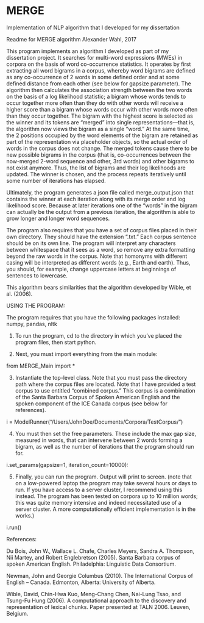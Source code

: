 # MERGE
Implementation of NLP algorithm that I developed for my dissertation


Readme for MERGE algorithm
Alexander Wahl, 2017

This program implements an algorithm I developed as part of my dissertation project. It searches for multi-word expressions (MWEs) in corpora on the basis of word co-occurrence statistics. It operates by first extracting all word bigrams in a corpus, whereby word bigrams are defined as any co-occurrence of 2 words in some defined order and at some defined distance from each other (see below for gapsize parameter). The algorithm then calculates the association strength between the two words on the basis of a log likelihood statistic; a bigram whose words tends to occur together more often than they do with other words will receive a higher score than a bigram whose words occur with other words more often than they occur together. The bigram with the highest score is selected as the winner and its tokens are “merged” into single representations—that is, the algorithm now views the bigram as a single “word.” At the same time, the 2 positions occupied by the word elements of the bigram are retained as part of the representation via placeholder objects, so the actual order of words in the corpus does not change. The merged tokens cause there to be new possible bigrams in the corpus (that is, co-occurrences between the now-merged 2-word sequence and other, 3rd words) and other bigrams to not exist anymore. Thus, the list of bigrams and their log likelihoods are updated. The winner is chosen, and the process repeats iteratively until some number of iterations has elapsed.

Ultimately, the program generates a json file called merge_output.json that contains the winner at each iteration along with its merge order and log likelihood score. Because at later iterations one of the “words” in the bigram can actually be the output from a previous iteration, the algorithm is able to grow longer and longer word sequences.

The program also requires that you have a set of corpus files placed in their own directory. They should have the extension “.txt.” Each corpus sentence should be on its own line. The program will interpret any characters between whitespace that it sees as a word, so remove any extra formatting beyond the raw words in the corpus. Note that homonyms with different casing will be interpreted as different words (e.g., Earth and earth). Thus, you should, for example, change uppercase letters at beginnings of sentences to lowercase.

This algorithm bears similarities that the algorithm developed by Wible, et al. (2006).


USING THE PROGRAM:

The program requires that you have the following packages installed: numpy, pandas, nltk


1. To run the program, cd to the directory in which you’ve placed the program files, then start python.


2. Next, you must import everything from the main module:

from MERGE_Main import *


3. Instantiate the top-level class. Note that you must pass the directory path where the corpus files are located. Note that I have provided a test corpus to use entitled “combined corpus.” This corpus is a combination of the Santa Barbara Corpus of Spoken American English and the spoken component of the ICE Canada corpus (see below for references).

i = ModelRunner(“/Users/JohnDoe/Documents/Corpora/TestCorpus/”)


4. You must then set the free parameters. These include the max gap size, measured in words, that can intervene between 2 words forming a bigram, as well as the number of iterations that the program should run for.

i.set_params(gapsize=1, iteration_count=10000):


5. Finally, you can run the program. Output will print to screen. (note that on a low-powered laptop the program may take several hours or days to run. If you have access to a server cluster, I recommend using this instead. The program has been tested on corpora up to 10 million words; this was quite memory intensive and indeed necessitated use of a server cluster. A more computationally efficient implementation is in the works.)

i.run()





References:

Du Bois, John W., Wallace L. Chafe, Charles Meyers, Sandra A. Thompson, Nii Martey, and Robert Englebretson (2005). Santa Barbara corpus of spoken American English. Philadelphia: Linguistic Data Consortium.

Newman, John and Georgie Columbus (2010). The International Corpus of English – Canada. Edmonton, Alberta: University of Alberta.

Wible, David, Chin-Hwa Kuo, Meng-Chang Chen, Nai-Lung Tsao, and Tsung-Fu Hung (2006). A computational approach to the discovery and representation of lexical chunks. Paper presented at TALN 2006. Leuven, Belgium.
